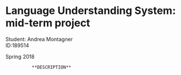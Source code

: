 # Language Understanding System: mid-term project

Student: Andrea Montagner  
ID:189514

Spring 2018


        
              **DESCRIPTION**
              
                          
